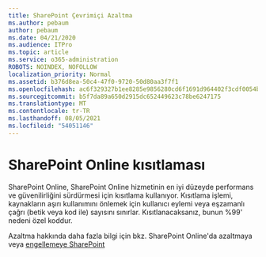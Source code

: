```yaml
---
title: SharePoint Çevrimiçi Azaltma
ms.author: pebaum
author: pebaum
ms.date: 04/21/2020
ms.audience: ITPro
ms.topic: article
ms.service: o365-administration
ROBOTS: NOINDEX, NOFOLLOW
localization_priority: Normal
ms.assetid: b376d8ea-50c4-47f0-9720-50d80aa3f7f1
ms.openlocfilehash: ac6f329327b1ee8285e9856280cd6f1691d964402f3cdf0054ba33caeb9ff7ed
ms.sourcegitcommit: b5f7da89a650d2915dc652449623c78be6247175
ms.translationtype: MT
ms.contentlocale: tr-TR
ms.lasthandoff: 08/05/2021
ms.locfileid: "54051146"
---
```

# <a name="sharepoint-online-throttling"></a>SharePoint Online kısıtlaması

SharePoint Online, SharePoint Online hizmetinin en iyi düzeyde performans ve güvenilirliğini sürdürmesi için kısıtlama kullanıyor. Kısıtlama işlemi, kaynakların aşırı kullanımını önlemek için kullanıcı eylemi veya eşzamanlı çağrı (betik veya kod ile) sayısını sınırlar. Kısıtlanacaksanız, bunun %99' nedeni özel koddur.
  
Azaltma hakkında daha fazla bilgi için bkz. SharePoint Online'da azaltmaya veya [engellemeye SharePoint](https://go.microsoft.com/fwlink/?linkid=2022019)
  

